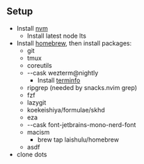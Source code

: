 ## Setup

- Install [nvm](https://github.com/nvm-sh/nvm)
    - Install latest node lts
- Install [homebrew](https://brew.sh), then install packages:
    - git
    - tmux
    - coreutils
    - --cask wezterm@nightly
        - Install [terminfo](https://wezterm.org/config/lua/config/term.html)
    - ripgrep (needed by snacks.nvim grep)
    - fzf
    - lazygit
    - koekeishiya/formulae/skhd
    - eza
    - --cask font-jetbrains-mono-nerd-font
    - macism
        - brew tap laishulu/homebrew
    - asdf
- clone dots
